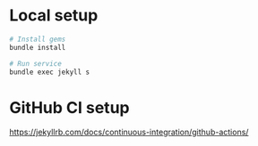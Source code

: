 
# Local setup
```sh
# Install gems
bundle install

# Run service
bundle exec jekyll s
```

# GitHub CI setup

https://jekyllrb.com/docs/continuous-integration/github-actions/
